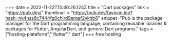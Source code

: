 +++
date = 2022-11-22T15:46:26.124Z
title = "Dart packages"
link = "https://pub.dev/"
thumbnail = "https://pub.dev/favicon.ico?hash=nk4nss8c7444fg0chird9erqef2vkhb8"
snippet="Pub is the package manager for the Dart programming language, containing reusable libraries & packages for Flutter, AngularDart, and general Dart programs."
tags = ["hosting-plataform"," flutter"," dart"]
+++
free hosting
